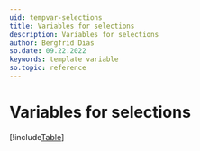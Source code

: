 ```yaml
---
uid: tempvar-selections
title: Variables for selections
description: Variables for selections
author: Bergfrid Dias
so.date: 09.22.2022
keywords: template variable
so.topic: reference
---
```


# Variables for selections

[!include[Table](../../../../common/includes/variable/table-selection.md)]
